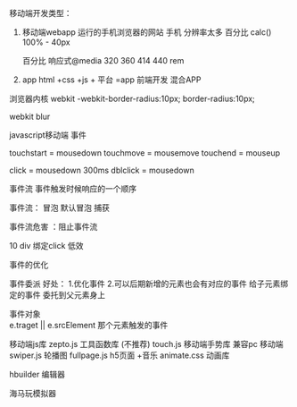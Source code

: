 移动端开发类型：
1. 移动端webapp
   运行的手机浏览器的网站
   手机 分辨率太多  百分比
   calc()
   100% - 40px

   百分比
   响应式@media 320 360  414 440
   rem  

2. app
   html +css +js  + 平台 =app
   前端开发 混合APP

浏览器内核 webkit 
-webkit-border-radius:10px;
border-radius:10px;

webkit blur


javascript移动端 事件

touchstart   =  mousedown
touchmove    =  mousemove
touchend     =  mouseup




click   =  mousedown  300ms
dblclick = mousedown


事件流
事件触发时候响应的一个顺序

事件流：
冒泡   默认冒泡
捕获


事件流危害  ：阻止事件流



10 div 绑定click  低效


事件的优化

事件委派
好处： 1.优化事件
       2.可以后期新增的元素也会有对应的事件
给子元素绑定的事件 委托到父元素身上

事件对象   
e.traget || e.srcElement 那个元素触发的事件



移动端js库
zepto.js  工具函数库  (不推荐)
touch.js  移动端手势库 兼容pc 移动端
swiper.js   轮播图
fullpage.js h5页面 +音乐
animate.css 动画库



hbuilder 编辑器

海马玩模拟器







   




